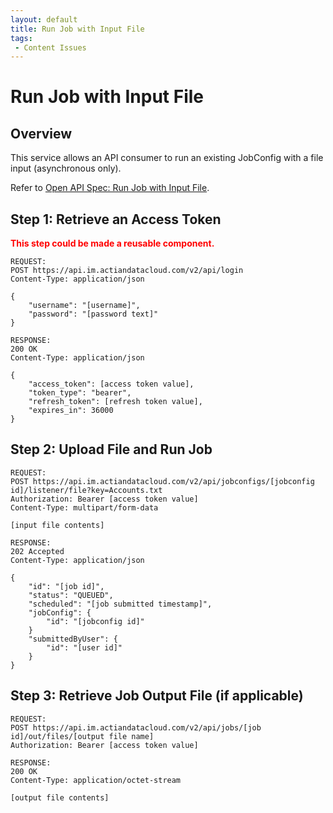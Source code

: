```yaml
---
layout: default
title: Run Job with Input File
tags:
 - Content Issues
---
```

# Run Job with Input File

## Overview

This service allows an API consumer to run an existing JobConfig with a file input (asynchronous only).

Refer to [Open API Spec: Run Job with Input File](https://console.im.actiandatacloud.com/apidocs/#/Job%20Execution/runJobConfigWithFile).

## Step 1: Retrieve an Access Token

**<font color="red">This step could be made a reusable component.</font>**

```
REQUEST:
POST https://api.im.actiandatacloud.com/v2/api/login
Content-Type: application/json

{
    "username": "[username]",
    "password": "[password text]"
}
```

```
RESPONSE:
200 OK
Content-Type: application/json

{
    "access_token": [access token value],
    "token_type": "bearer",
    "refresh_token": [refresh token value],
    "expires_in": 36000
}
```

## Step 2: Upload File and Run Job

```
REQUEST:
POST https://api.im.actiandatacloud.com/v2/api/jobconfigs/[jobconfig id]/listener/file?key=Accounts.txt
Authorization: Bearer [access token value]
Content-Type: multipart/form-data

[input file contents]
```

```
RESPONSE:
202 Accepted
Content-Type: application/json

{
    "id": "[job id]",
    "status": "QUEUED",
    "scheduled": "[job submitted timestamp]",
    "jobConfig": {
        "id": "[jobconfig id]"
    }
    "submittedByUser": {
        "id": "[user id]"
    }
}
```

## Step 3: Retrieve Job Output File (if applicable)

```
REQUEST:
POST https://api.im.actiandatacloud.com/v2/api/jobs/[job id]/out/files/[output file name]
Authorization: Bearer [access token value]
```

```
RESPONSE:
200 OK
Content-Type: application/octet-stream

[output file contents]
```

